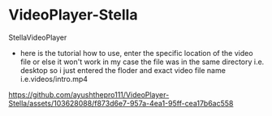 # VideoPlayer-Stella
StellaVideoPlayer
- here is the tutorial how to use, enter the specific location of the video file or else it won't work in my case the file was in the same directory i.e. desktop so i just entered the floder and exact video file name i.e.videos/intro.mp4

https://github.com/ayushthepro111/VideoPlayer-Stella/assets/103628088/f873d6e7-957a-4ea1-95ff-cea17b6ac558

